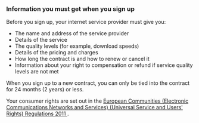 ###  **Information you must get when you sign up**

Before you sign up, your internet service provider must give you:

  * The name and address of the service provider 
  * Details of the service 
  * The quality levels (for example, download speeds) 
  * Details of the pricing and charges 
  * How long the contract is and how to renew or cancel it 
  * Information about your right to compensation or refund if service quality levels are not met 

When you sign up to a new contract, you can only be tied into the contract for
24 months (2 years) or less.

Your consumer rights are set out in the [ European Communities (Electronic
Communications Networks and Services) (Universal Service and Users' Rights)
Regulations 2011 ](https://www.irishstatutebook.ie/eli/2011/si/337/) .
